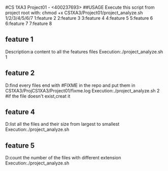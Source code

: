 #CS 1XA3 Project01 - <400237693>
##USAGE Execute this script from project root with:
chmod +x CS1XA3/Project01/project_analyze.sh 1/2/3/4/5/6/7
1:feature 2
2:feature 3
3:feature 4
4:feature 5
5:feature 6
6:feature 7
7:feature 8
## feature 1
Description:a content to all the features files
Execution:./project_analyze.sh 1
## feature 2
D:find every files end with #FIXME in the repo and put them in CS1XA3/ProjCS1XA3/Project01/fixme.log 
Execution:./project_analyze.sh 2
#if the file doesn't exist,creat it
## feature 4
D:list all the files and their size from largest to smallest
Execution:./project_analyze.sh
## feature 5
D:count the number of the files with different extension
Execution:./project_analyze.sh
